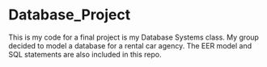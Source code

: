 # Database_Project
This is my code for a final project is my Database Systems class.
My group decided to model a database for a rental car agency. The EER
model and SQL statements are also included in this repo.
